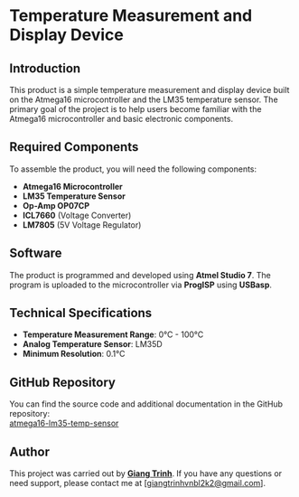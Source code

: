 # Temperature Measurement and Display Device

## Introduction
This product is a simple temperature measurement and display device built on the Atmega16 microcontroller and the LM35 temperature sensor. The primary goal of the project is to help users become familiar with the Atmega16 microcontroller and basic electronic components.

## Required Components
To assemble the product, you will need the following components:
- **Atmega16 Microcontroller**
- **LM35 Temperature Sensor**
- **Op-Amp OP07CP**
- **ICL7660** (Voltage Converter)
- **LM7805** (5V Voltage Regulator)

## Software
The product is programmed and developed using **Atmel Studio 7**. The program is uploaded to the microcontroller via **ProgISP** using **USBasp**.

## Technical Specifications
- **Temperature Measurement Range**: 0°C - 100°C
- **Analog Temperature Sensor**: LM35D
- **Minimum Resolution**: 0.1°C

## GitHub Repository
You can find the source code and additional documentation in the GitHub repository:  
[atmega16-lm35-temp-sensor](https://github.com/TrinhHuuGiang/atmega16-lm35-temp-sensor.git)

## Author
This project was carried out by **[Giang Trinh](https://github.com/TrinhHuuGiang)**. If you have any questions or need support, please contact me at [giangtrinhvnbl2k2@gmail.com].
